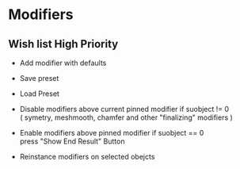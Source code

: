 # Modifiers  

## Wish list High Priority  

* Add modifier with defaults  

* Save preset  

* Load Preset  

* Disable modifiers above current pinned modifier if suobject != 0  
	( symetry, meshmooth, chamfer and other "finalizing" modifiers )  


* Enable modifiers above pinned modifier if suobject == 0  
	press "Show End Result" Button  



* Reinstance modifiers on selected obejcts  
